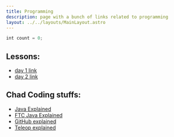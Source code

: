 ```yaml
---
title: Programming
description: page with a bunch of links related to programming
layout: ../../layouts/MainLayout.astro
---
```


```js
int count = 0;
```

## Lessons:

- [day 1 link](https://www.youtube.com/watch?v=dQw4w9WgXcQ)
- [day 2 link](https://www.youtube.com/watch?v=dQw4w9WgXcQ)

## Chad Coding stuffs:

- [Java Explained](./java)
- [FTC Java Explained](./ftcJava)
- [GitHub explained](./GitHub)
- [Teleop explained](./teleop)
